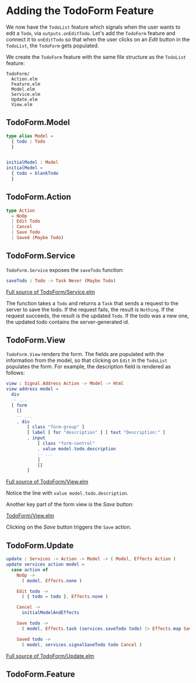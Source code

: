 # Adding the TodoForm Feature

We now have the `TodoList` feature which signals when the user wants to edit a `Todo`, via
`outputs.onEditTodo`. Let's add the `TodoForm` feature and connect it to `onEditTodo` so that when
the user clicks on an _Edit_ button in the `TodoList`, the `TodoForm` gets populated.

We create the `TodoForm` feature with the same file structure as the `TodoList` feature:

```
TodoForm/
  Action.elm
  Feature.elm
  Model.elm
  Service.elm
  Update.elm
  View.elm
```

## TodoForm.Model

```elm
type alias Model =
  { todo : Todo
  }


initialModel : Model
initialModel =
  { todo = blankTodo
  }
```

## TodoForm.Action

```elm
type Action
  = NoOp
  | Edit Todo
  | Cancel
  | Save Todo
  | Saved (Maybe Todo)
```

## TodoForm.Service

`TodoForm.Service` exposes the `saveTodo` function:

```elm
saveTodo : Todo -> Task Never (Maybe Todo)
```
[Full source of TodoForm/Service.elm](TodoForm/Service.elm)

The function takes a `Todo` and returns a `Task` that sends a request to the server to save the
todo. If the request fails, the result is `Nothing`. If the request succeeds, the result is the
updated `Todo`. If the todo was a new one, the updated todo contains the server-generated id.

## TodoForm.View

`TodoForm.View` renders the form. The fields are populated with the information from the model, so
that clicking on `Edit` in the `TodoList` populates the form. For example, the description field is
rendered as follows:

```elm
view : Signal.Address Action -> Model -> Html
view address model =
  div
  -- ...
  [ form
    []
    -- ...
    , div
        [ class "form-group" ]
        [ label [ for "description" ] [ text "Description:" ]
        , input
            [ class "form-control"
            , value model.todo.description
            -- ...
            ]
            []
        ]
```
[Full source of TodoForm/View.elm](TodoForm/View.elm)

Notice the line with `value model.todo.description`.

Another key part of the form view is the _Save_ button:

[TodoForm/View.elm](TodoForm/View.elm)
<script src="https://gist.github.com/foxdonut/b71c0f488c953252bedf.js"></script>

Clicking on the _Save_ button triggers the `Save` action.

## TodoForm.Update

```elm
update : Services -> Action -> Model -> ( Model, Effects Action )
update services action model =
  case action of
    NoOp ->
      ( model, Effects.none )

    Edit todo ->
      ( { todo = todo }, Effects.none )

    Cancel ->
      initialModelAndEffects

    Save todo ->
      ( model, Effects.task (services.saveTodo todo) |> Effects.map Saved )

    Saved todo ->
      ( model, services.signalSaveTodo todo Cancel )

```
[Full source of TodoForm/Update.elm](TodoForm/Update.elm)


## TodoForm.Feature


